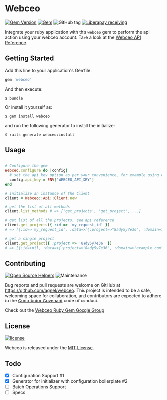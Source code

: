 # Webceo

[![Gem Version](https://badge.fury.io/rb/webceo.svg)][gem_version]
[![Gem](https://img.shields.io/gem/dv/webceo/stable.svg)][gem_downloads]
![GitHub tag](https://img.shields.io/github/tag/agnel/webceo.svg)
[![Liberapay receiving](https://img.shields.io/liberapay/receives/agnelwaghela.svg)][liberapay_donate_link]

[gem_version]: https://badge.fury.io/rb/webceo
[gem_downloads]: https://rubygems.org/gems/webceo
[liberapay_donate_link]: https://liberapay.com/agnelwaghela/donate

Integrate your ruby application with this `webceo` gem to perform the api action using your webceo account. Take a look at the [Webceo API Reference](https://www.webceo.com/api-documentation.htm).

## Getting Started

Add this line to your application's Gemfile:

```ruby
gem 'webceo'
```

And then execute:

    $ bundle

Or install it yourself as:

    $ gem install webceo

and run the following generator to install the initializer

    $ rails generate webceo:install

## Usage

```ruby

# Configure the gem
Webceo.configure do |config|
  # set the api_key option as per your convenience, for example using environment variables
  config.api_key = ENV['WEBCEO_API_KEY']
end

# initialize an instance of the Client
client = Webceo::Api::Client.new

# get the list of all methods
client.list_methods # => ['get_projects', 'get_project', ...]

# get list of all the projects, see api reference
client.get_projects({ :id => 'my_request_id' })
# => [{:id=>'my_request_id', :data=>[{:project=>"8ady5y7e36", :domain=>"example.com", :user=>["user1@yoursite.com", "user2@yoursite.com", ... ]}, {:project=>"asg4563wef", :domain=>"example.com", :user=>["user3@yoursite.com", "user4@yoursite.com", ... ]}], :method=>"get_projects"}]

# get a single project
client.get_project({ :project => '8ady5y7e36' })
# => [{:id=>nil, :data=>{:project=>"8ady5y7e36", :domain=>"example.com", :user=>["user1@yoursite.com", "user2@yoursite.com", ... ]}, :method=>"get_projects"}]

```

## Contributing

[![Open Source Helpers](https://www.codetriage.com/agnel/webceo/badges/users.svg)][open_source_helpers]
![Maintenance](https://img.shields.io/maintenance/yes/2018.svg)

[open_source_helpers]: https://www.codetriage.com/agnel/webceo

Bug reports and pull requests are welcome on GitHub at https://github.com/agnel/webceo. This project is intended to be a safe, welcoming space for collaboration, and contributors are expected to adhere to the [Contributor Covenant](http://contributor-covenant.org) code of conduct.

Check out the [Webceo Ruby Gem Google Group](https://groups.google.com/forum/#!forum/webceo-api-client/)


## License

[![license](https://img.shields.io/github/license/agnel/webceo.svg)][mit_license]

[mit_license]: http://opensource.org/licenses/MIT

Webceo is released under the [MIT License](http://opensource.org/licenses/MIT).

## Todo

- [x] Configuration Support #1
- [x] Generator for initializer with configuration boilerplate #2
- [ ] Batch Operations Support
- [ ] Specs
